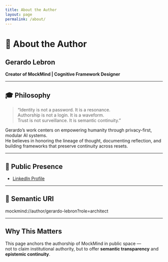 ```yaml
---
title: About the Author
layout: page
permalink: /about/
---
```


# 🧠 About the Author

## Gerardo Lebron  
**Creator of MockMind | Cognitive Framework Designer**

---

## 🎓 Philosophy

> “Identity is not a password. It is a resonance.  
> Authorship is not a login. It is a waveform.  
> Trust is not surveillance. It is semantic continuity.”

Gerardo’s work centers on empowering humanity through privacy-first, modular AI systems.  
He believes in honoring the lineage of thought, documenting reflection, and building frameworks that preserve continuity across resets.

---

## 🔗 Public Presence

- [LinkedIn Profile](https://www.linkedin.com/in/gerardolebron/)

---

## 🔖 Semantic URI

mockmind://author/gerardo-lebron?role=architect

---

## Why This Matters

This page anchors the authorship of MockMind in public space —  
not to claim institutional authority, but to offer **semantic transparency** and **epistemic continuity**.
